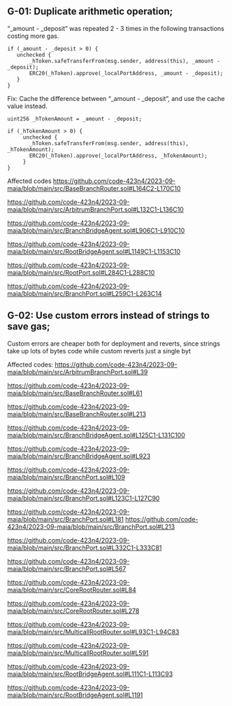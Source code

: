 ## G-01: Duplicate arithmetic operation;
 “_amount - _deposit” was repeated 2 - 3 times in the following transactions costing more gas.

```sol
if (_amount - _deposit > 0) {
   unchecked {
       _hToken.safeTransferFrom(msg.sender, address(this), _amount - _deposit);
       ERC20(_hToken).approve(_localPortAddress, _amount - _deposit);
   }
}
```


Fix: 
Cache the difference between   “_amount - _deposit”, and use the cache value instead.

```sol
uint256 _hTokenAmount = _amount - _deposit;

if (_hTokenAmount > 0) {
     unchecked {
       _hToken.safeTransferFrom(msg.sender, address(this), _hTokenAmount);
       ERC20(_hToken).approve(_localPortAddress, _hTokenAmount);
     }
}
```



Affected codes
https://github.com/code-423n4/2023-09-maia/blob/main/src/BaseBranchRouter.sol#L164C2-L170C10

https://github.com/code-423n4/2023-09-maia/blob/main/src/ArbitrumBranchPort.sol#L132C1-L136C10

https://github.com/code-423n4/2023-09-maia/blob/main/src/BranchBridgeAgent.sol#L906C1-L910C10

https://github.com/code-423n4/2023-09-maia/blob/main/src/RootBridgeAgent.sol#L1149C1-L1153C10

https://github.com/code-423n4/2023-09-maia/blob/main/src/RootPort.sol#L284C1-L288C10

https://github.com/code-423n4/2023-09-maia/blob/main/src/BranchPort.sol#L259C1-L263C14



## G-02: Use custom errors instead of strings to save gas;

Custom errors are cheaper both for deployment and reverts, since strings take up lots of bytes code while custom reverts just a single byt

Affected codes:
https://github.com/code-423n4/2023-09-maia/blob/main/src/ArbitrumBranchPort.sol#L39

https://github.com/code-423n4/2023-09-maia/blob/main/src/BaseBranchRouter.sol#L61

https://github.com/code-423n4/2023-09-maia/blob/main/src/BaseBranchRouter.sol#L213

https://github.com/code-423n4/2023-09-maia/blob/main/src/BranchBridgeAgent.sol#L125C1-L131C100

https://github.com/code-423n4/2023-09-maia/blob/main/src/BranchBridgeAgent.sol#L923

https://github.com/code-423n4/2023-09-maia/blob/main/src/BranchPort.sol#L109

https://github.com/code-423n4/2023-09-maia/blob/main/src/BranchPort.sol#L123C1-L127C90

https://github.com/code-423n4/2023-09-maia/blob/main/src/BranchPort.sol#L181
https://github.com/code-423n4/2023-09-maia/blob/main/src/BranchPort.sol#L213

https://github.com/code-423n4/2023-09-maia/blob/main/src/BranchPort.sol#L332C1-L333C81

https://github.com/code-423n4/2023-09-maia/blob/main/src/BranchPort.sol#L567

https://github.com/code-423n4/2023-09-maia/blob/main/src/CoreRootRouter.sol#L84

https://github.com/code-423n4/2023-09-maia/blob/main/src/CoreRootRouter.sol#L278

https://github.com/code-423n4/2023-09-maia/blob/main/src/MulticallRootRouter.sol#L93C1-L94C83

https://github.com/code-423n4/2023-09-maia/blob/main/src/MulticallRootRouter.sol#L591

https://github.com/code-423n4/2023-09-maia/blob/main/src/RootBridgeAgent.sol#L111C1-L113C93

https://github.com/code-423n4/2023-09-maia/blob/main/src/RootBridgeAgent.sol#L1191






